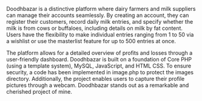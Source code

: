 Doodhbazar is a distinctive platform where dairy farmers and milk suppliers can manage their accounts seamlessly. By creating an account, they can register their customers, record daily milk entries, and specify whether the milk is from cows or buffaloes, including details on milk by fat content. Users have the flexibility to make individual entries ranging from 1 to 50 via a wishlist or use the masterlist feature for up to 500 entries at once.

The platform allows for a detailed overview of profits and losses through a user-friendly dashboard. Doodhbazar is built on a foundation of Core PHP (using a template system), MySQL, JavaScript, and HTML CSS. To ensure security, a code has been implemented in image.php to protect the images directory. Additionally, the project enables users to capture their profile pictures through a webcam. Doodhbazar stands out as a remarkable and cherished project of mine.
